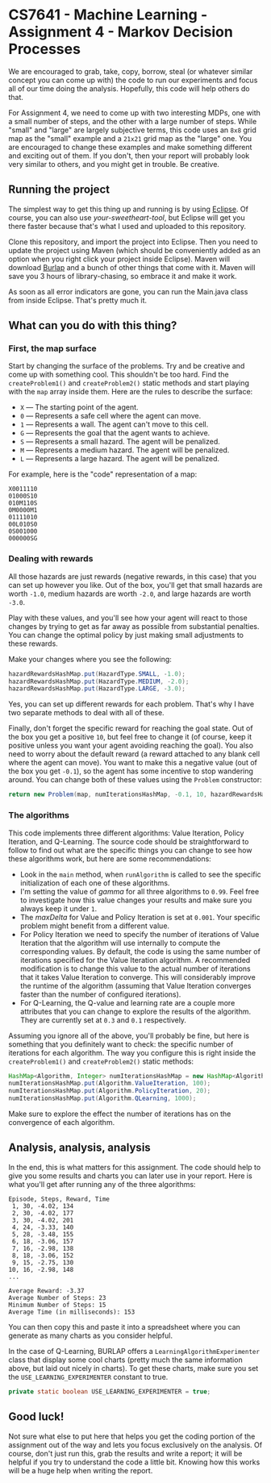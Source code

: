 # CS7641 - Machine Learning - Assignment 4 - Markov Decision Processes

We are encouraged to grab, take, copy, borrow, steal (or whatever similar concept you can come up with) the code to run our experiments and focus all of our time doing the analysis. Hopefully, this code will help others do that.

For Assignment 4, we need to come up with two interesting MDPs, one with a small number of steps, and the other with a large number of steps. While "small" and "large" are largely subjective terms, this code uses an `8x8` grid map as the "small" example and a `21x21` grid map as the "large" one. You are encouraged to change these examples and make something different and exciting out of them. If you don't, then your report will probably look very similar to others, and you might get in trouble. Be creative.

## Running the project

The simplest way to get this thing up and running is by using [Eclipse](http://www.eclipse.org/). Of course, you can also use _your-sweetheart-tool_, but Eclipse will get you there faster because that's what I used and uploaded to this repository.

Clone this repository, and import the project into Eclipse. Then you need to update the project using Maven (which should be conveniently added as an option when you right click your project inside Eclipse). Maven will download [Burlap](http://burlap.cs.brown.edu/) and a bunch of other things that come with it. Maven will save you 3 hours of library-chasing, so embrace it and make it work. 

As soon as all error indicators are gone, you can run the Main.java class from inside Eclipse. That's pretty much it.

## What can you do with this thing?

### First, the map surface
Start by changing the surface of the problems. Try and be creative and come up with something cool. This shouldn't be too hard. Find the `createProblem1()` and `createProblem2()` static methods and start playing with the `map` array inside them. Here are the rules to describe the surface:

 * `X` — The starting point of the agent.
 * `0` — Represents a safe cell where the agent can move.
 * `1` — Represents a wall. The agent can't move to this cell.
 * `G` — Represents the goal that the agent wants to achieve.
 * `S` — Represents a small hazard. The agent will be penalized.
 * `M` — Represents a medium hazard. The agent will be penalized.
 * `L` — Represents a large hazard. The agent will be penalized.

For example, here is the "code" representation of a map:

```
X0011110
01000S10
010M110S
0M0000M1
01111010
00L010S0
0S001000
000000SG
```

### Dealing with rewards
All those hazards are just rewards (negative rewards, in this case) that you can set up however you like. Out of the box, you'll get that small hazards are worth `-1.0`, medium hazards are worth `-2.0`, and large hazards are worth `-3.0`.

Play with these values, and you'll see how your agent will react to those changes by trying to get as far away as possible from substantial penalties. You can change the optimal policy by just making small adjustments to these rewards.

Make your changes where you see the following:

```java
hazardRewardsHashMap.put(HazardType.SMALL, -1.0);
hazardRewardsHashMap.put(HazardType.MEDIUM, -2.0);
hazardRewardsHashMap.put(HazardType.LARGE, -3.0);
```
Yes, you can set up different rewards for each problem. That's why I have two separate methods to deal with all of these.

Finally, don't forget the specific reward for reaching the goal state. Out of the box you get a positive `10`, but feel free to change it (of course, keep it positive unless you want your agent avoiding reaching the goal). You also need to worry about the default reward (a reward attached to any blank cell where the agent can move). You want to make this a negative value (out of the box you get `-0.1`), so the agent has some incentive to stop wandering around. You can change both of these values using the `Problem` constructor: 

```java
return new Problem(map, numIterationsHashMap, -0.1, 10, hazardRewardsHashMap);
```

### The algorithms
This code implements three different algorithms: Value Iteration, Policy Iteration, and Q-Learning. The source code should be straightforward to follow to find out what are the specific things you can change to see how these algorithms work, but here are some recommendations:

* Look in the `main` method, when `runAlgorithm` is called to see the specific initialization of each one of these algorithms.
* I'm setting the value of _gamma_ for all three algorithms to `0.99`. Feel free to investigate how this value changes your results and make sure you always keep it under `1`.
* The _maxDelta_ for Value and Policy Iteration is set at `0.001`. Your specific problem might benefit from a different value.
* For Policy Iteration we need to specify the number of iterations of Value Iteration that the algorithm will use internally to compute the corresponding values. By default, the code is using the same number of iterations specified for the Value Iteration algorithm. A recommended modification is to change this value to the actual number of iterations that it takes Value Iteration to converge. This will considerably improve the runtime of the algorithm (assuming that Value Iteration converges faster than the number of configured iterations).
* For Q-Learning, the Q-value and learning rate are a couple more attributes that you can change to explore the results of the algorithm. They are currently set at `0.3` and `0.1` respectively.

Assuming you ignore all of the above, you'll probably be fine, but here is something that you definitely want to check: the specific number of iterations for each algorithm. The way you configure this is right inside the `createProblem1()` and `createProblem2()` static methods:

```java
HashMap<Algorithm, Integer> numIterationsHashMap = new HashMap<Algorithm, Integer>();
numIterationsHashMap.put(Algorithm.ValueIteration, 100);
numIterationsHashMap.put(Algorithm.PolicyIteration, 20);
numIterationsHashMap.put(Algorithm.QLearning, 1000);
```
Make sure to explore the effect the number of iterations has on the convergence of each algorithm.

## Analysis, analysis, analysis
In the end, this is what matters for this assignment. The code should help to give you some results and charts you can later use in your report. Here is what you'll get after running any of the three algorithms:
```
Episode, Steps, Reward, Time
 1, 30, -4.02, 134
 2, 30, -4.02, 177
 3, 30, -4.02, 201
 4, 24, -3.33, 140
 5, 28, -3.48, 155
 6, 18, -3.06, 157
 7, 16, -2.98, 138
 8, 18, -3.06, 152
 9, 15, -2.75, 130
10, 16, -2.98, 148
...

Average Reward:	-3.37
Average Number of Steps: 23
Minimum Number of Steps: 15	
Average Time (in milliseconds): 153
```
You can then copy this and paste it into a spreadsheet where you can generate as many charts as you consider helpful. 

In the case of Q-Learning, BURLAP offers a `LearningAlgorithmExperimenter` class that display some cool charts (pretty much the same information above, but laid out nicely in charts). To get these charts, make sure you set the `USE_LEARNING_EXPERIMENTER` constant to true.

```java
private static boolean USE_LEARNING_EXPERIMENTER = true;
```
## Good luck!
Not sure what else to put here that helps you get the coding portion of the assignment out of the way and lets you focus exclusively on the analysis. Of course, don't just run this, grab the results and write a report; it will be helpful if you try to understand the code a little bit. Knowing how this works will be a huge help when writing the report.
